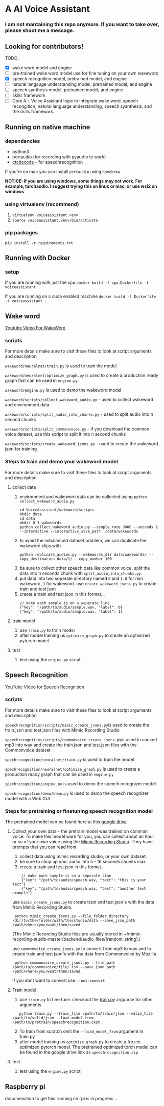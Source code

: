 # A  AI Voice Assistant

### I am not mantaining this repo anymore. If you want to take over, please shoot me a message.


## Looking for contributors!

TODO:
- [x] wake word model and engine
- [ ] pre-trained wake word model use for fine tuning on your own wakeword
- [x] speech recognition model, pretrained model, and engine
- [ ] natural langauge understanding model, pretrained model, and engine
- [ ] speech synthesis model, pretrained model, and engine
- [ ] skills framework
- [ ] Core A.I. Voice Assistant logic to integrate wake word, speech recongition, natural language understanding, speech sysnthesis, and the skills framework.

## Running on native machine
### dependencies
* python3
* portaudio (for recording with pyaudio to work)
* [ctcdecode](https://github.com/parlance/ctcdecode) - for speechrecognition

If you're on mac you can install `portaudio` using `homebrew`

**NOTICE: If you are using windows, some things may not work. For example, torchaudio. I suggest trying this on linux or mac, or use wsl2 on windows**

### using virtualenv (recommend)
1. `virtualenv voiceassistant.venv`
2. `source voiceassistant.venv/bin/activate`

### pip packages
`pip install -r requirements.txt` 

## Running with Docker
### setup
If you are running with just the cpu
`docker build -f cpu.Dockerfile -t voiceassistant .`

If you are running on a cuda enabled machine 
`docker build -f Dockerfile -t voiceassistant .`

## Wake word
[Youtube Video For WakeWord](https://www.youtube.com/watch?v=ob0p7G2QoHA&list=PL5rWfvZIL-NpFXM9nFr15RmEEh4F4ePZW)

### scripts
For more details make sure to visit these files to look at script arguments and description

`wakeword/neuralnet/train.py` is used to train the model

`wakeword/neuralnet/optimize_graph.py` is used to create a production ready graph that can be used in `engine.py`

`wakeword/engine.py` is used to demo the wakeword model

`wakeword/scripts/collect_wakeword_audio.py` - used to collect wakeword and environment data

`wakeword/scripts/split_audio_into_chunks.py` - used to split audio into n second chunks

`wakeword/scripts/split_commonvoice.py` - if you download the common voice dataset, use this script to split it into n second chunks

`wakeword/scripts/create_wakeword_jsons.py` - used to create the wakeword json for training

### Steps to train and demo your wakeword model

For more details make sure to visit these files to look at script arguments and description

1. collect data
    1. environment and wakeword data can be collected using `python collect_wakeword_audio.py`
       ```
       cd VoiceAssistant/wakeword/scripts
       mkdir data
       cd data
       mkdir 0 1 wakewords
       python collect_wakeword_audio.py --sample_rate 8000 --seconds 2 --interactive --interactive_save_path ./data/wakewords
       ```
    2. to avoid the imbalanced dataset problem, we can duplicate the wakeword clips with 
       ```
       python replicate_audios.py --wakewords_dir data/wakewords/ --copy_destination data/1/ --copy_number 100
       ```
    3. be sure to collect other speech data like common voice. split the data into n seconds chunk with `split_audio_into_chunks.py`.
    4. put data into two seperate directory named `0` and `1`. `0` for non wakeword, `1` for wakeword. use `create_wakeword_jsons.py` to create train and test json
    5. create a train and test json in this format...
        ```
        // make each sample is on a seperate line
        {"key": "/path/to/audio/sample.wav, "label": 0}
        {"key": "/path/to/audio/sample.wav, "label": 1}
        ```

2. train model
    1. use `train.py` to train model
    2. after model training us `optimize_graph.py` to create an optimized pytorch model

3. test
    1. test using the `engine.py` script


## Speech Recognition
[YouTube Video for Speech Recognition](https://www.youtube.com/watch?v=YereI6Gn3bM&list=PL5rWfvZIL-NpFXM9nFr15RmEEh4F4ePZW&index=2)

### scripts
For more details make sure to visit these files to look at script arguments and description

`speechrecognition/scripts/mimic_create_jsons.py`is used to create the train.json and test.json files with Mimic Recording Studio 

`speechrecognition/scripts/commonvoice_create_jsons.py`is used to convert mp3 into wav and create the train.json and test.json files with the Commonvoice dataset

`spechrecognition/neuralnet/train.py` is used to train the model

`spechrecognition/neuralnet/optimize_graph.py` is used to create a production ready graph that can be used in `engine.py`

`spechrecognition/engine.py` is used to demo the speech recognizer model

`spechrecognition/demo/demo.py` is used to demo the speech recognizer model with a Web GUI


### Steps for pretraining or finetuning speech recognition model

The pretrained model can be found here at this [google drive](https://drive.google.com/drive/folders/14ljfpvisK1tz8fvFYETbdWqR3lOmJ_2Y?usp=sharing)

1. Collect your own data - the pretrain model was trained on common voice. To make this model work for you, you can collect about an hour or so of your own voice using the [Mimic Recording Studio](https://github.com/MycroftAI/mimic-recording-studio). They have prompts that you can read from.
    1. collect data using mimic recording studio, or your own dataset.
    2. be sure to chop up your audio into 5 - 16 seconds chunks max.
    3. create a train and test json in this format...
    ```
        // make each sample is on a seperate line
        {"key": "/path/to/audio/speech.wav, "text": "this is your text"}
        {"key": "/path/to/audio/speech.wav, "text": "another text example"}
    ```
    use `mimic_create_jsons.py` to create train and test json's with the data from Mimic Recording Studio.
        
        python mimic_create_jsons.py --file_folder_directory /dir/to/the/folder/with/the/studio/data --save_json_path /path/where/you/want/them/saved

    (The Mimic Recording Studio files are usually stored in ~/mimic-recording-studio-master/backend/audio_files/[random_string].) 
    
    use `commonvoice_create_jsons.py` to convert from mp3 to wav and to create train and test json's with the data from Commonvoice by Mozilla
        
        python commonvoice_create_jsons.py --file_path /path/to/commonvoice/file/.tsv --save_json_path /path/where/you/want/them/saved 
    
    if you dont want to convert use `--not-convert` 
        
2. Train model
    1. use `train.py` to fine tune. checkout the [train.py](https://github.com/LearnedVector/A-Hackers-AI-Voice-Assistant/blob/master/VoiceAssistant/speechrecognition/neuralnet/train.py#L115) argparse for other arguments
    ```
       python train.py --train_file /path/to/train/json --valid_file /path/to/valid/json --load_model_from /path/to/pretrain/speechrecognition.ckpt
    ```
   2. To train from scratch omit the `--load_model_from` argument in train.py
   3. after model training us `optimize_graph.py` to create a frozen optimized pytorch model. The pretrained optimized torch model can be found in the google drive link as `speechrecognition.zip`


3. test
    1. test using the `engine.py` script

## Raspberry pi
documenation to get this running on rpi is in progress...
